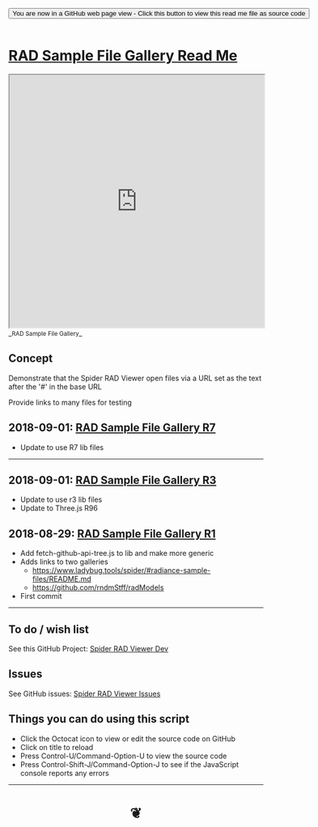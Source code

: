 
<span style=display:none; >[You are now in a GitHub source code view - click this link to view Read Me file as a web page]( https://www.ladybug.tools/spider-rad-viewer/#cookbook/rad-sample-file-gallery/README.md "View file as a web page." ) </span>

<div><input type=button class = "btn btn-secondary btn-sm" onclick=window.location.href="https://github.com/ladybug-tools/spider-rad-viewer/tree/master/cookbook/rad-sample-file-gallery"
value="You are now in a GitHub web page view - Click this button to view this read me file as source code" ></div>

<br>

# [RAD Sample File Gallery Read Me]( #cookbook/rad-sample-file-gallery/README.md )


<iframe src=https://www.ladybug.tools/spider-rad-viewer/cookbook/rad-sample-file-gallery/index.html width=100% height=500px >Iframes are not viewable in GitHub source code views</iframe>
_<small>RAD Sample File Gallery</small>_



## Concept

Demonstrate that the Spider RAD Viewer open files via a URL set as the text after the '#' in the base URL

Provide links to many files for testing

## 2018-09-01: [RAD Sample File Gallery R7]( https://www.ladybug.tools/spider-rad-viewer/cookbook/rad-sample-file-gallery/r7/rad-sample-file-gallery.html )

* Update to use R7 lib files

***

## 2018-09-01: [RAD Sample File Gallery R3]( https://www.ladybug.tools/spider-rad-viewer/cookbook/rad-sample-file-gallery/r3/rad-sample-file-gallery.html )

* Update to use r3 lib files
* Update to Three.js R96


## 2018-08-29: [RAD Sample File Gallery R1]( https://www.ladybug.tools/spider-rad-viewer/cookbook/rad-sample-file-gallery/r1/rad-sample-file-gallery.html )

* Add fetch-github-api-tree.js to lib and make more generic
* Adds links to two galleries
	* https://www.ladybug.tools/spider/#radiance-sample-files/README.md
	* https://github.com/rndmStff/radModels
* First commit

***

## To do / wish list

See this GitHub Project: [Spider RAD Viewer Dev]( https://github.com/ladybug-tools/spider-rad-viewer/projects/1 )


## Issues

See GitHub issues: [Spider RAD Viewer Issues]( https://github.com/ladybug-tools/spider-rad-viewer/issues )


## Things you can do using this script

* Click the Octocat icon to view or edit the source code on GitHub
* Click on title to reload
* Press Control-U/Command-Option-U to view the source code
* Press Control-Shift-J/Command-Option-J to see if the JavaScript console reports any errors


***

# <center title="hello!" ><a href=javascript:window.scrollTo(0,0); style=text-decoration:none; > ❦ </a></center>

